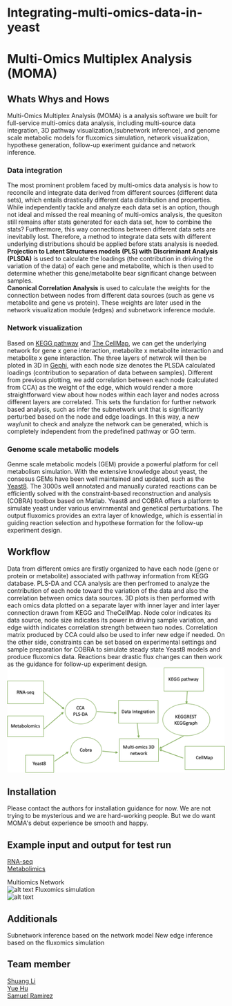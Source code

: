 # Integrating-multi-omics-data-in-yeast
# Multi-Omics Multiplex Analysis (MOMA)
## Whats Whys and Hows
Multi-Omics Multiplex Analysis (MOMA) is a analysis software we built for full-service multi-omics data analysis, including multi-source data integration, 3D pathway visualization,(subnetwork inference), and genome scale metabolic models for fluxomics simulation, network visualization, hypothese generation, follow-up exeriment guidance and network inference.

### Data integration
The most prominent problem faced by multi-omics data analysis is how to reconcile and integrate data derived from different sources (different data sets), which entails drastically different data distribution and properties. While independently tackle and analyze each data set is an option, though not ideal and missed the real meaning of multi-omics analysis, the quesiton still remains after stats generated for each data set, how to combine the stats? Furthermore, this way connections between different data sets are inevitablly lost. Therefore, a method to integrate data sets with different underlying distributions should be applied before stats analysis is needed.  
**Projection to Latent Structures models (PLS) with Discriminant Analysis (PLSDA)** is used to calculate the loadings (the contribution in driving the variation of the data) of each gene and metabolite, which is then used to determine whether this gene/metabolite bear significant change between samples.  
**Canonical Correlation Analysis** is used to calculate the weights for the connection between nodes from different data sources (such as gene vs metabolite and gene vs protein). These weights are later used in the network visualization module (edges) and subnetwork inference module.  

### Network visualization
Based on [KEGG pathway](https://www.genome.jp/kegg/pathway.html) and [The CellMap](https://thecellmap.org/), we can get the underlying network for gene x gene interaction, metabolite x metabolite interaction and metabolite x gene interaction. The three layers of netwrok will then be ploted in 3D in [Gephi](https://gephi.org/), with each node size denotes the PLSDA calculated loadings (contribution to separation of data between samples). Different from previous plotting, we add correlation between each node (calculated from CCA) as the weight of the edge, which would render a more straightforward view about how nodes within each layer and nodes across different layers are correlated. This sets the fundation for further network based analysis, such as infer the subnetwork unit that is significantly perturbed based on the node and edge loadings. In this way, a new way/unit to check and analyze the network can be generated, which is completely independent from the predefined pathway or GO term.     

### Genome scale metabolic models
Genme scale metabolic models (GEM) provide a powerful platform for cell metabolism simulation. With the extensive knowledge about yeast, the consesus GEMs have been well maintained and updated, such as the [Yeast8](https://www.nature.com/articles/s41467-019-11581-3). The 3000s well annotated and manually curated reactions can be efficiently solved with the constraint-based reconstruction and analysis (COBRA) toolbox based on Matlab. Yeast8 and COBRA offers a platform to simulate yeast under various envirnmental and genetical perturbations. The output fluxomics provides an extra layer of knowledge, which is essential in guiding reaction selection and hypothese formation for the follow-up experiment design.

## Workflow
Data from different omics are firstly organized to have each node (gene or protein or metabolite) associated with pathway information from KEGG database. PLS-DA and CCA analysis are then perfromed to analyze the contribution of each node toward the variation of the data and also the correlation between omics data sources. 3D plots is then performed with each omics data plotted on a separate layer with inner layer and inter layer connection drawn from KEGG and TheCellMap. Node color indicates its data source, node size indicates its power in driving sample variation, and edge width indicates correlation strength between two nodes. Correlation matrix produced by CCA could also be used to infer new edge if needed. On the other side, constraints can be set based on experimental settings and sample preparation for COBRA to simulate steady state Yeast8 models and produce fluxomics data. Reactions bear drastic flux changes can then work as the guidance for follow-up experiment design.  
![alt text](https://github.com/NCBI-Codeathons/Integrating-multi-omics-data-in-yeast/blob/master/plots/workflow.png)


## Installation
Please contact the authors for installation guidance for now. We are not trying to be mysterious and we are hard-working people. But we do want MOMA's debut experience be smooth and happy.  

## Example input and output for test run
[RNA-seq](https://github.com/NCBI-Codeathons/Integrating-multi-omics-data-in-yeast/blob/master/RNAseq_wtHL/seqdata_vstnorm.csv)  
[Metabolimics](https://github.com/NCBI-Codeathons/Integrating-multi-omics-data-in-yeast/blob/master/Metab_wtHL/wtHL_cpd_path_stats_data_mancur.csv)

Multiomics Network  
![alt text]()
Fluxomics simulation  
![alt text]()

## Additionals
Subnetwork inference based on the network model
New edge inference based on the fluxomics simulation

## Team member
[Shuang Li](https://github.com/Shuang-Plum)  
[Yue Hu](https://github.com/jechia)  
[Samuel Ramirez](https://github.com/samuramirez)  

